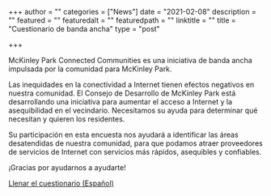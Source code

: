 +++
author = ""
categories = ["News"]
date = "2021-02-08"
description = ""
featured = ""
featuredalt = ""
featuredpath = ""
linktitle = ""
title = "Cuestionario de banda ancha"
type = "post"

+++ 

McKinley Park Connected Communities es una iniciativa de banda ancha impulsada por la comunidad para McKinley Park.

Las inequidades en la conectividad a Internet tienen efectos negativos en nuestra comunidad. El Consejo de Desarrollo de McKinley Park está desarrollando una iniciativa para aumentar el acceso a Internet y la asequibilidad en el vecindario. Necesitamos su ayuda para determinar qué necesitan y quieren los residentes.

Su participación en esta encuesta nos ayudará a identificar las áreas desatendidas de nuestra comunidad, para que podamos atraer proveedores de servicios de Internet con servicios más rápidos, asequibles y confiables.

¡Gracias por ayudarnos a ayudarte!

<a href="https://forms.gle/uLopSw5qdY7s5QcP7">Llenar el cuestionario (Español)</a>



